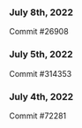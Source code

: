 ### July 8th, 2022

Commit #26908

### July 5th, 2022

Commit #314353


### July 4th, 2022

Commit #72281

